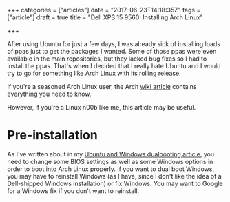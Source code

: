+++
categories = ["articles"]
date = "2017-06-23T14:18:35Z"
tags = ["article"]
draft = true
title = "Dell XPS 15 9560: Installing Arch Linux"

+++

After using Ubuntu for just a few days,
I was already sick of installing loads of ppas
just to get the packages I wanted.
Some of those ppas were even available in the main repositories,
but they lacked bug fixes
so I had to install the ppas.
That's when I decided that
I really hate Ubuntu
and I would try to go for something like
Arch Linux
with its rolling release.

If you're a seasoned Arch Linux user,
the Arch [wiki article](https://wiki.archlinux.org/index.php/Dell_XPS_15_9560)
contains everything you need to know.

However,
if you're a Linux n00b like me,
this article may be useful.
<!--more-->

# Pre-installation

As I've written about in my
[Ubuntu and Windows dualbooting article](post/xps15/dualboot/),
you need to change some BIOS settings
as well as some Windows options
in order to boot into Arch Linux properly.
If you want to dual boot Windows,
you may have to reinstall Windows
(as I have,
since I don't like the idea of a
Dell-shipped Windows installation)
or fix Windows.
You may want to Google for a Windows fix
if you don't want to reinstall.
